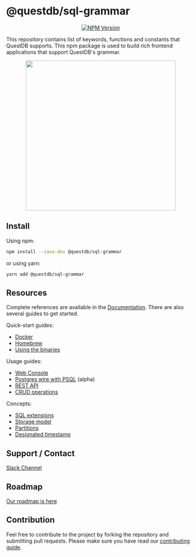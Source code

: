 # @questdb/sql-grammar

<p align="center">
  <a href="https://www.npmjs.com/package/@questdb/sql-grammar">
    <img src="https://img.shields.io/npm/v/@questdb/sql-grammar.svg?style=flat"
          alt="NPM Version">
  </a>
</p>

This repository contains list of keywords, functions and constants that QuestDB
supports. This npm package is used to build rich frontend applications that
support QuestDB's grammar.

<!-- prettier-ignore-start -->
<div align="center">
  <a href="http://questdb.io">
    <img src=".github/structure.png" width="400" />
  </a>
</div>
<!-- prettier-ignore-end -->

## Install

Using npm:

```sh
npm install --save-dev @questdb/sql-grammar
```

or using yarn:

```sh
yarn add @questdb/sql-grammar
```

## Resources

Complete references are available in the
[Documentation](https://questdb.io/docs/introduction). There are also several
guides to get started.

Quick-start guides:

- [Docker](https://questdb.io/docs/guide/docker)
- [Homebrew](https://questdb.io/docs/guide/homebrew)
- [Using the binaries](https://questdb.io/docs/guide/binaries)

Usage guides:

- [Web Console](https://questdb.io/docs/guide/web-console)
- [Postgres wire with PSQL](https://questdb.io/docs/guide/postgres-wire) (alpha)
- [REST API](https://questdb.io/docs/guide/rest)
- [CRUD operations](https://questdb.io/docs/guide/crud)

Concepts:

- [SQL extensions](https://questdb.io/docs/concept/sql-extensions)
- [Storage model](https://questdb.io/docs/concept/storage-model)
- [Partitions](https://questdb.io/docs/concept/partitions)
- [Designated timestamp](https://questdb.io/docs/concept/designated-timestamp)

## Support / Contact

[Slack Channel](https://slack.questdb.io)

## Roadmap

[Our roadmap is here](https://github.com/questdb/questdb/projects/3)

## Contribution

Feel free to contribute to the project by forking the repository and submitting
pull requests. Please make sure you have read our
[contributing guide](https://github.com/questdb/sql-grammar/blob/master/CONTRIBUTING.md).
